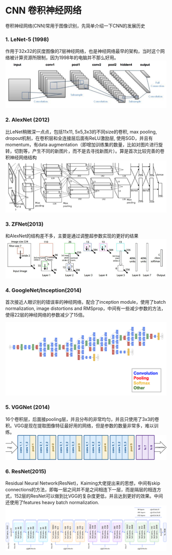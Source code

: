 # CNN 卷积神经网络
卷积神经网络(CNN)常用于图像识别，先简单介绍一下CNN的发展历史
### 1. LeNet-5 (1998)
作用于32x32的灰度图像的7层神经网络，也是神经网络最早的架构，当时这个网络被计算资源所限制，因为1998年的电脑并不那么好用。
<img src="https://github.com/mingming741/RenneNotes/blob/master/Resource/Image/LeNet1998.png"/>

### 2. AlexNet (2012)
比LeNet稍微深一点点，包括11x11, 5x5,3x3的不同size的卷积, max pooling, dropout机制，在卷积层和全连接层后面有ReLU激励层, 使用SGD，并且有momentum，有data augmentation（即增加训练集的数量，比如对图片进行旋转，切割等，产生不同的新图片，而不是去寻找新图片）。算是首次比较完善的卷积神经网络结构
<img src="https://github.com/mingming741/RenneNotes/blob/master/Resource/Image/AlexNet2012.png"/>

### 3. ZFNet(2013)
和AlexNet的结构差不多，主要是通过调整超参数实现的更好的结果
<img src="https://github.com/mingming741/RenneNotes/blob/master/Resource/Image/ZFNet2013.png"/>

### 4. GoogleNet/Inception(2014)
首次接近人眼识别的错误率的神经网络，配合了inception module，使用了batch normalization, image distortions and RMSprop，中间有一些减少参数的方法，使得22层的神经网络的参数减少了15倍。

<img src="https://github.com/mingming741/RenneNotes/blob/master/Resource/Image/Inception2014.png"/>

### 5. VGGNet (2014)
16个卷积层，后面接pooling层，并且分布的非常均匀，并且只使用了3x3的卷积。VGG是现在提取图像特征最好用的网络，但是参数的数量非常多，难以训练。
<img src="https://github.com/mingming741/RenneNotes/blob/master/Resource/Image/VGG2014.png"/>

### 6. ResNet(2015)
Residual Neural Network(ResNet)，Kaiming大佬提出来的思想，中间有skip connections的方法，即每一层之间并不是之间相连下一层，而是隔层的相连方式，152层的ResNet可以做到比VGG的复杂度更低，并且达到更好的效果。中间还使用了features heavy batch normalization.
<img src="https://github.com/mingming741/RenneNotes/blob/master/Resource/Image/ResNet2015.png"/>
